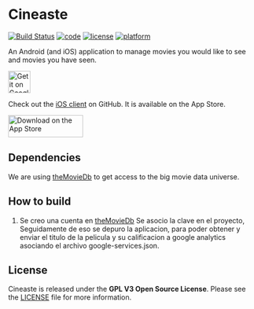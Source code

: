 # Cineaste

[![Build Status](https://travis-ci.com/spacepandas/cineaste-android.svg?branch=master)](https://travis-ci.org/spacepandas/cineaste-android.svg?branch=master)
[![code](https://img.shields.io/badge/code-Kotlin-blue.svg)]()
[![license](https://img.shields.io/badge/license-GPLv3-lightgrey.svg)](https://github.com/marcelgross90/Cineaste/blob/master/LICENSE)
[![platform](https://img.shields.io/badge/platform-android-lightgrey.svg)]()

An Android (and iOS) application to manage movies you would like to see and movies you have seen.

<a href='https://play.google.com/store/apps/details?id=de.cineaste.android&pcampaignid=MKT-Other-global-all-co-prtnr-py-PartBadge-Mar2515-1'><img alt='Get it on Google Play' src='https://play.google.com/intl/en_us/badges/images/apps/en-play-badge.png' height="45px"/></a>

Check out the [iOS client](https://github.com/spacepandas/cineaste-ios) on GitHub. It is available on the App Store.

<a href='https://itunes.apple.com/us/app/cineaste-app/id1402748020'><img alt='Download on the App Store' img src='https://linkmaker.itunes.apple.com/assets/shared/badges/en-us/appstore-lrg.svg' width="152" height="45"/></a>

## Dependencies

We are using [theMovieDb][theMovieDb] to get access to the big movie data universe.

## How to build

1. Se creo una cuenta en [theMovieDb][theMovieDb] Se asocio la clave en el proyecto, Seguidamente de eso se depuro la aplicacion, para poder obtener y enviar el titulo de la pelicula y su calificacion a google analytics asociando el archivo google-services.json.

## License

Cineaste is released under the **GPL V3 Open Source License**. Please see the [LICENSE](https://github.com/marcelgross90/Cineaste/blob/master/LICENSE) file for more information.

[theMovieDb]: https://www.themoviedb.org/
